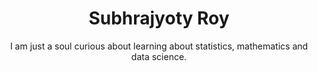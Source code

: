 ---
title: Subhrajyoty Roy
subtitle: I am just a soul curious about learning about statistics, mathematics and data science.
biolist:
  - bio: "Principal Information Researcher"
    affiliation: "[SysCloud](https://www.syscloud.com/)"
  - bio: "an External Research Fellow"
    affiliation: "[Indian Statistical Institute, Kolkata](https://www.isical.ac.in)"


---
